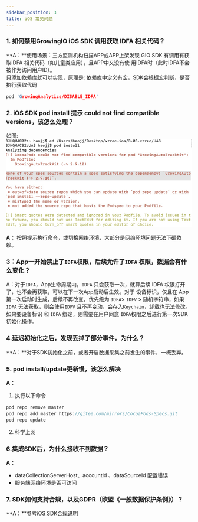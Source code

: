 ```yaml
---
sidebar_position: 3
title: iOS 常见问题
---
```


### 1. 如何禁用GrowingIO iOS SDK 调用获取 IDFA 相关代码？
**A：**使用场景：三方监测机构扫描APP或APP上架发现 GIO SDK 有调用有获取IDFA 相关代码（如儿童类应用），且APP中又没有使 用IDFA时（此时IDFA不会被作为访问用户ID）。<br/>
只添加依赖库就可以实现，原理是: 依赖库中定义有宏，SDK会根据宏判断，是否执行获取代码
```C
pod 'GrowingAnalytics/DISABLE_IDFA'
```

### 2. iOS SDK pod install 提示 could not find compatible versions，该怎么处理？
如图: <br/>
![noversions](../static/img/question/noversions.png)

**A：** 按照提示执行命令，或切换网络环境，大部分是网络环境问题无法下砸依赖。

### 3：App一开始禁止了`IDFA`权限，后续允许了`IDFA` 权限，数据会有什么变化？

A：对于`IDFA`，App生命周期内，`IDFA` 只会获取一次，就算后续 IDFA 权限打开了，也不会再获取，可以在下一次App启动后生效。对于 设备标识，仅且在 App第一次启动时生成，后续不再改变，优先级为 `IDFA`> `IDFV` > 随机字符串，如果 `IDFA` 无法获取，则会使用`IDFV` 且不再变动，会存入`Keychain`，卸载也无法修改。如果要设备标识 和 `IDFA` 绑定，则需要在用户同意 `IDFA`权限之后进行第一次SDK初始化操作。

### 4.延迟初始化之后，发现丢掉了部分事件，为什么？
**A：**对于SDK初始化之前，或者开启数据采集之前发生的事件，一概丢弃。

### 5. pod install/update更新慢，该怎么解决
**A：**
1. 执行以下命令
```c
pod repo remove master
pod repo add master https://gitee.com/mirrors/CocoaPods-Specs.git
pod repo update
```
2. 科学上网



### 6.集成SDK后，为什么接收不到数据？
**A：**
* dataCollectionServerHost、accountId 、dataSourceId 配置错误
* 服务端网络环境是否可访问

### 7. SDK如何支持合规，以及GDPR（欧盟《一般数据保护条例》）？
**A：**参考[iOS SDK合规说明](/docs/compliance/iosCompliance)


